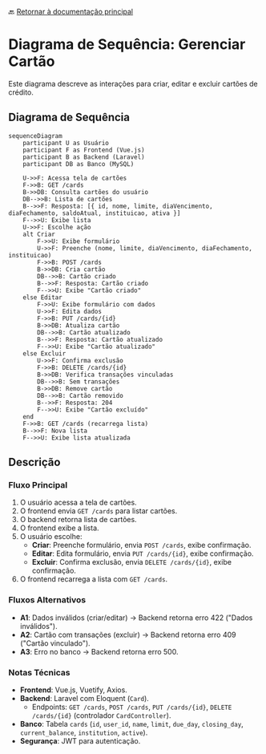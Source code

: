 🔙 [Retornar à documentação principal](../../README.md)

# Diagrama de Sequência: Gerenciar Cartão

Este diagrama descreve as interações para criar, editar e excluir cartões de crédito.

## Diagrama de Sequência

```mermaid
sequenceDiagram
    participant U as Usuário
    participant F as Frontend (Vue.js)
    participant B as Backend (Laravel)
    participant DB as Banco (MySQL)

    U->>F: Acessa tela de cartões
    F->>B: GET /cards
    B->>DB: Consulta cartões do usuário
    DB-->>B: Lista de cartões
    B-->>F: Resposta: [{ id, nome, limite, diaVencimento, diaFechamento, saldoAtual, instituicao, ativa }]
    F-->>U: Exibe lista
    U->>F: Escolhe ação
    alt Criar
        F->>U: Exibe formulário
        U->>F: Preenche (nome, limite, diaVencimento, diaFechamento, instituicao)
        F->>B: POST /cards
        B->>DB: Cria cartão
        DB-->>B: Cartão criado
        B-->>F: Resposta: Cartão criado
        F-->>U: Exibe "Cartão criado"
    else Editar
        F->>U: Exibe formulário com dados
        U->>F: Edita dados
        F->>B: PUT /cards/{id}
        B->>DB: Atualiza cartão
        DB-->>B: Cartão atualizado
        B-->>F: Resposta: Cartão atualizado
        F-->>U: Exibe "Cartão atualizado"
    else Excluir
        U->>F: Confirma exclusão
        F->>B: DELETE /cards/{id}
        B->>DB: Verifica transações vinculadas
        DB-->>B: Sem transações
        B->>DB: Remove cartão
        DB-->>B: Cartão removido
        B-->>F: Resposta: 204
        F-->>U: Exibe "Cartão excluído"
    end
    F->>B: GET /cards (recarrega lista)
    B-->>F: Nova lista
    F-->>U: Exibe lista atualizada
```

## Descrição

### Fluxo Principal

1. O usuário acessa a tela de cartões.
2. O frontend envia `GET /cards` para listar cartões.
3. O backend retorna lista de cartões.
4. O frontend exibe a lista.
5. O usuário escolhe:
   - **Criar**: Preenche formulário, envia `POST /cards`, exibe confirmação.
   - **Editar**: Edita formulário, envia `PUT /cards/{id}`, exibe confirmação.
   - **Excluir**: Confirma exclusão, envia `DELETE /cards/{id}`, exibe confirmação.
6. O frontend recarrega a lista com `GET /cards`.

### Fluxos Alternativos

- **A1**: Dados inválidos (criar/editar) → Backend retorna erro 422 ("Dados inválidos").
- **A2**: Cartão com transações (excluir) → Backend retorna erro 409 ("Cartão vinculado").
- **A3**: Erro no banco → Backend retorna erro 500.

### Notas Técnicas

- **Frontend**: Vue.js, Vuetify, Axios.
- **Backend**: Laravel com Eloquent (`Card`).
  - Endpoints: `GET /cards`, `POST /cards`, `PUT /cards/{id}`, `DELETE /cards/{id}` (controlador `CardController`).
- **Banco**: Tabela `cards` (`id`, `user_id`, `name`, `limit`, `due_day`, `closing_day`, `current_balance`, `institution`, `active`).
- **Segurança**: JWT para autenticação.